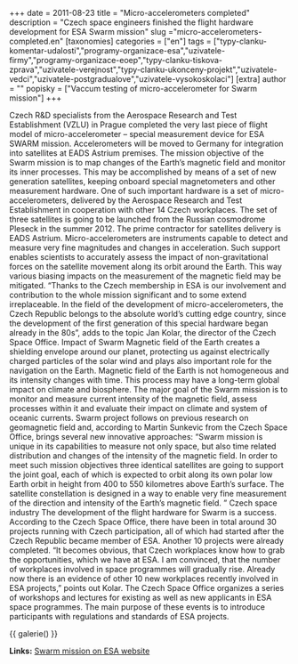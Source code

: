 +++
date = 2011-08-23
title = "Micro-accelerometers completed"
description = "Czech space engineers finished the flight hardware development for ESA Swarm mission"
slug ="micro-accelerometers-completed.en"
[taxonomies]
categories = ["en"]
tags = ["typy-clanku-komentar-udalosti","programy-organizace-esa","uzivatele-firmy","programy-organizace-eoep","typy-clanku-tiskova-zprava","uzivatele-verejnost","typy-clanku-ukonceny-projekt","uzivatele-vedci","uzivatele-postgradualove","uzivatele-vysokoskolaci"]
[extra]
author = ""
popisky = ["Vaccum testing of micro-accelerometer for Swarm mission"]
+++

Czech R&D specialists from the Aerospace Research and Test Establishment (VZLU) in Prague completed the very last piece of flight model of micro-accelerometer – special measurement device for ESA SWARM mission. Accelerometers will be moved to Germany for integration into satellites at EADS Astrium premises. The mission objective of the Swarm mission is to map changes of the Earth’s magnetic field and monitor its inner processes. This may be accomplished by means of a set of new generation satellites, keeping onboard special magnetometers and other measurement hardware. One of such important hardware is a set of micro-accelerometers, delivered by the Aerospace Research and Test Establishment in cooperation with other 14 Czech workplaces. The set of three satellites is going to be launched from the Russian cosmodrome Pleseck in the summer 2012. The prime contractor for satellites delivery is EADS Astrium. Micro-accelerometers are instruments capable to detect and measure very fine magnitudes and changes in acceleration. Such support enables scientists to accurately assess the impact of non-gravitational forces on the satellite movement along its orbit around the Earth. This way various biasing impacts on the measurement of the magnetic field may be mitigated. “Thanks to the Czech membership in ESA is our involvement and contribution to the whole mission significant and to some extend irreplaceable. In the field of the development of micro-accelerometers, the Czech Republic belongs to the absolute world’s cutting edge country, since the development of the first generation of this special hardware began already in the 80s”, adds to the topic Jan Kolar, the director of the Czech Space Office. Impact of Swarm Magnetic field of the Earth creates a shielding envelope around our planet, protecting us against electrically charged particles of the solar wind and plays also important role for the navigation on the Earth. Magnetic field of the Earth is not homogeneous and its intensity changes with time. This process may have a long-term global impact on climate and biosphere. The major goal of the Swarm mission is to monitor and measure current intensity of the magnetic field, assess processes within it and evaluate their impact on climate and system of oceanic currents. Swarm project follows on previous research on geomagnetic field and, according to Martin Sunkevic from the Czech Space Office, brings several new innovative approaches: “Swarm mission is unique in its capabilities to measure not only space, but also time related distribution and changes of the intensity of the magnetic field. In order to meet such mission objectives three identical satellites are going to support the joint goal, each of which is expected to orbit along its own polar low Earth orbit in height from 400 to 550 kilometres above Earth’s surface. The satellite constellation is designed in a way to enable very fine measurement of the direction and intensity of the Earth’s magnetic field. ” Czech space industry The development of the flight hardware for Swarm is a success. According to the Czech Space Office, there have been in total around 30 projects running with Czech participation, all of which had started after the Czech Republic became member of ESA. Another 10 projects were already completed. “It becomes obvious, that Czech workplaces know how to grab the opportunities, which we have at ESA. I am convinced, that the number of workplaces involved in space programmes will gradually rise. Already now there is an evidence of other 10 new workplaces recently involved in ESA projects,” points out Kolar. The Czech Space Office organizes a series of workshops and lectures for existing as well as new applicants in ESA space programmes. The main purpose of these events is to introduce participants with regulations and standards of ESA projects.

{{ galerie() }}

**Links:**
[Swarm mission on ESA website]

[Swarm mission on ESA website]: http://www.esa.int/Our_Activities/Observing_the_Earth/The_Living_Planet_Programme/Earth_Explorers/Swarm/ESA_s_magnetic_field_mission_Swarm
